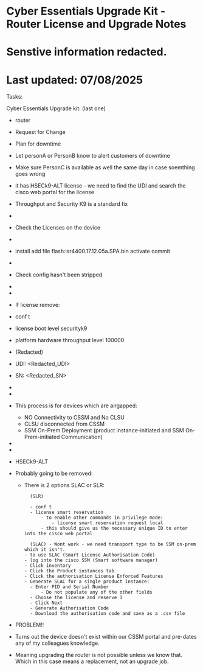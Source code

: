 # Cyber Essentials Upgrade Kit - Router License and Upgrade Notes
# Senstive information redacted. 
# Last updated: 07/08/2025

Tasks: 



Cyber Essentials Upgrade kit: (last one)
- router
- Request for Change
- Plan for downtime 
- Let personA or PersonB know to alert customers of downtime
- Make sure PersonC is available as well the same day in case soemthing goes wrong

- it has HSECk9-ALT license - we need to find the UDI and search the cisco web portal for the license 
- Throughput and Security K9 is a standard fix
-
- Check the Licenses on the device 
-
- install add file flash:isr4400.17.12.05a.SPA.bin activate commit
- 
- Check config hasn't been stripped 
-
-
- If license remove:
 - conf t
 - license boot level securityk9
 - platform hardware throughput level 100000
 -
	(Redacted)
 - UDI: <Redacted_UDI>
 - SN:  <Redacted_SN>
-
-
- This process is for devices which are airgapped: 
	- NO Connectivity to CSSM and No CLSU
	- CLSU disconnected from CSSM
	- SSM On-Prem Deployment (product instance-initiated and SSM On-Prem-initiated Communication) 
-
-
- HSECk9-ALT 
 - Probably going to be removed:
	- There is 2 options SLAC or SLR:

			(SLR)
		   
			- conf t
			- license smart reservation 
				- to enable other commands in privilege mode: 
					- license smart reservation request local
				- this should give us the necessary unique ID to enter into the cisco web portal 
		  
		    (SLAC) - Wont work - we need transport type to be SSM on-prem which it isn't. 
		  - to use SLAC (Smart License Authorisation Code)
		  - log into the cisco SSM (Smart software manager)
		  - Click inventory
		  - Click the Product instances tab
		  - Click the authorisation License Enforced Features
		  - Generate SLAC for a single product instance: 
			- Enter PID and Serial Number 
				- Do not populate any of the other fields
			- Choose the license and reserve 1
			- Click Next
			- Generate Authorisation Code
			- Download the authorisation code and save as a .csv file 
			
			
- PROBLEM!! 

- Turns out the device doesn't exist within our CSSM portal and pre-dates any of my colleagues knowledge.
- Meaning upgrading the router is not possible unless we know that. Which in this case means a replacement, not an upgrade job. 
